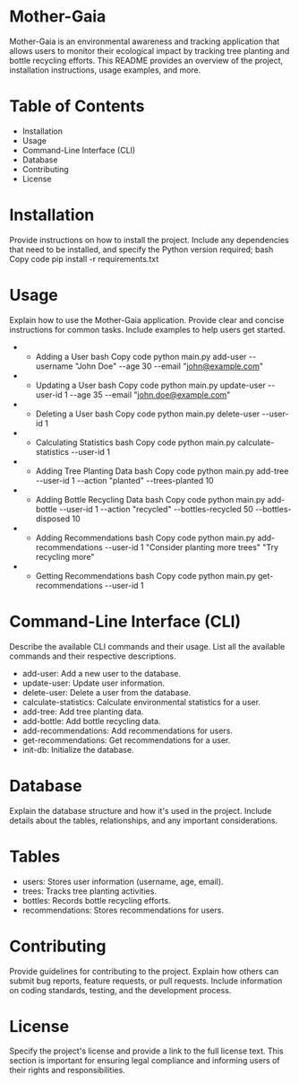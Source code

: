 # Mother-Gaia
Mother-Gaia is an environmental awareness and tracking application that allows users to monitor their ecological impact by tracking tree planting and bottle recycling efforts. This README provides an overview of the project, installation instructions, usage examples, and more.

# Table of Contents
- Installation
- Usage
- Command-Line Interface (CLI)
- Database
- Contributing
- License

# Installation
Provide instructions on how to install the project. Include any dependencies that need to be installed, and specify the Python version required;
bash
Copy code
pip install -r requirements.txt

# Usage
Explain how to use the Mother-Gaia application. Provide clear and concise instructions for common tasks. Include examples to help users get started.

- - Adding a User
bash
Copy code
python main.py add-user --username "John Doe" --age 30 --email "john@example.com"

- - Updating a User
bash
Copy code
python main.py update-user --user-id 1 --age 35 --email "john.doe@example.com"

- - Deleting a User
bash
Copy code
python main.py delete-user --user-id 1

- - Calculating Statistics
bash
Copy code
python main.py calculate-statistics --user-id 1

- - Adding Tree Planting Data
bash
Copy code
python main.py add-tree --user-id 1 --action "planted" --trees-planted 10

- - Adding Bottle Recycling Data
bash
Copy code
python main.py add-bottle --user-id 1 --action "recycled" --bottles-recycled 50 --bottles-disposed 10

- - Adding Recommendations
bash
Copy code
python main.py add-recommendations --user-id 1 "Consider planting more trees" "Try recycling more"

- - Getting Recommendations
bash
Copy code
python main.py get-recommendations --user-id 1

# Command-Line Interface (CLI)
Describe the available CLI commands and their usage. List all the available commands and their respective descriptions.

- add-user: Add a new user to the database.
- update-user: Update user information.
- delete-user: Delete a user from the database.
- calculate-statistics: Calculate environmental statistics for a user.
- add-tree: Add tree planting data.
- add-bottle: Add bottle recycling data.
- add-recommendations: Add recommendations for users.
- get-recommendations: Get recommendations for a user.
- init-db: Initialize the database.

# Database
Explain the database structure and how it's used in the project. Include details about the tables, relationships, and any important considerations.

# Tables
- users: Stores user information (username, age, email).
- trees: Tracks tree planting activities.
- bottles: Records bottle recycling efforts.
- recommendations: Stores recommendations for users.

# Contributing
Provide guidelines for contributing to the project. Explain how others can submit bug reports, feature requests, or pull requests. Include information on coding standards, testing, and the development process.

# License
Specify the project's license and provide a link to the full license text. This section is important for ensuring legal compliance and informing users of their rights and responsibilities.

